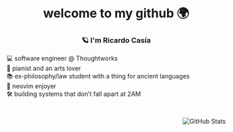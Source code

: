 <h1 align="center">welcome to my github 🌍</h1>

<h3 align="center"> 🪐 I'm Ricardo Casía</h3>


<p align="left">
  💻 software engineer @ Thoughtworks <br>
  🎹 pianist and an arts lover <br>
  📚 ex-philosophy/law student with a thing for ancient languages <br>
  🖤 neovim enjoyer <br>
  🛠️ building systems that don’t fall apart at 2AM <br>
</p>

<h1 align="center"></h1>
<p align="right">
  <img src="https://github-readme-stats.vercel.app/api?username=rcasia&show_icons=true&theme=tokyonight" alt="GitHub Stats" />
</p>
